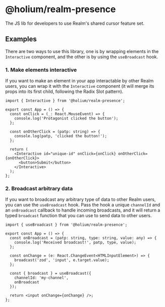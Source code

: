 # @holium/realm-presence

The JS lib for developers to use Realm's shared cursor feature set.

## Examples

There are two ways to use this library, one is by wrapping elements in the `Interactive` component, and the other is by using the `useBroadcast` hook.

### 1. Make elements interactive

If you want to make an element in your app interactable by other Realm users, you can wrap it with the `Interactive` component (it will merge its props into its first child, following the Radix Slot pattern).

```tsx
import { Interactive } from '@holium/realm-presence';

export const App = () => {
  const onClick = (_: React.MouseEvent) => {
    console.log('Protagonist clicked the button');
  };

  const onOtherClick = (patp: string) => {
    console.log(patp, 'clicked the button!');
  };

  return (
    <Interactive id="unique-id" onClick={onClick} onOtherClick={onOtherClick}>
      <button>Submit</button>
    </Interactive>
  );
};
```

### 2. Broadcast arbitrary data

If you want to broadcast any arbitrary type of data to other Realm users, you can use the `useBroadcast` hook. Pass the hook a unique `channelId` and an `onBroadcast` callback to handle incoming broadcasts, and it will return a typed `broadcast` function that you can use to send data to other users.

```tsx
import { useBroadcast } from '@holium/realm-presence';

export const App = () => {
  const onBroadcast = (patp: string, type: string, value: any) => {
    console.log('Received broadcast!', patp, type, value);
  };

  const onChange = (e: React.ChangeEvent<HTMLInputElement>) => {
    broadcast('zod', 'input', e.target.value);
  };

  const { broadcast } = useBroadcast({
    channelId: 'my-channel',
    onBroadcast
  });

  return <input onChange={onChange} />;
};
```
